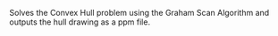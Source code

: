 Solves the Convex Hull problem using the Graham Scan Algorithm and outputs the hull drawing as a ppm file. 
